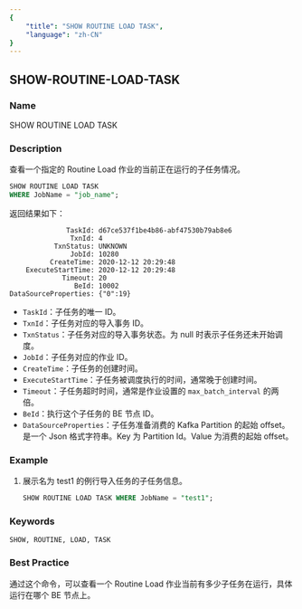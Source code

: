 ```yaml
---
{
    "title": "SHOW ROUTINE LOAD TASK",
    "language": "zh-CN"
}
---
```


<!--
Licensed to the Apache Software Foundation (ASF) under one
or more contributor license agreements.  See the NOTICE file
distributed with this work for additional information
regarding copyright ownership.  The ASF licenses this file
to you under the Apache License, Version 2.0 (the
"License"); you may not use this file except in compliance
with the License.  You may obtain a copy of the License at

  http://www.apache.org/licenses/LICENSE-2.0

Unless required by applicable law or agreed to in writing,
software distributed under the License is distributed on an
"AS IS" BASIS, WITHOUT WARRANTIES OR CONDITIONS OF ANY
KIND, either express or implied.  See the License for the
specific language governing permissions and limitations
under the License.
-->

## SHOW-ROUTINE-LOAD-TASK

### Name

SHOW ROUTINE LOAD TASK

### Description

查看一个指定的 Routine Load 作业的当前正在运行的子任务情况。

```sql
SHOW ROUTINE LOAD TASK
WHERE JobName = "job_name";
```

返回结果如下：

```text
              TaskId: d67ce537f1be4b86-abf47530b79ab8e6
               TxnId: 4
           TxnStatus: UNKNOWN
               JobId: 10280
          CreateTime: 2020-12-12 20:29:48
    ExecuteStartTime: 2020-12-12 20:29:48
             Timeout: 20
                BeId: 10002
DataSourceProperties: {"0":19}
```

- `TaskId`：子任务的唯一 ID。
- `TxnId`：子任务对应的导入事务 ID。
- `TxnStatus`：子任务对应的导入事务状态。为 null 时表示子任务还未开始调度。
- `JobId`：子任务对应的作业 ID。
- `CreateTime`：子任务的创建时间。
- `ExecuteStartTime`：子任务被调度执行的时间，通常晚于创建时间。
- `Timeout`：子任务超时时间，通常是作业设置的 `max_batch_interval` 的两倍。
- `BeId`：执行这个子任务的 BE 节点 ID。
- `DataSourceProperties`：子任务准备消费的 Kafka Partition 的起始 offset。是一个 Json 格式字符串。Key 为 Partition Id。Value 为消费的起始 offset。

### Example

1. 展示名为 test1 的例行导入任务的子任务信息。

    ```sql
    SHOW ROUTINE LOAD TASK WHERE JobName = "test1";
    ```

### Keywords

    SHOW, ROUTINE, LOAD, TASK

### Best Practice

通过这个命令，可以查看一个 Routine Load 作业当前有多少子任务在运行，具体运行在哪个 BE 节点上。
